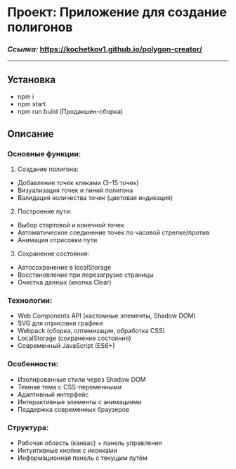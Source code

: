 # Проект: Приложение для создание полигонов

### _Ссылка:_ https://kochetkov1.github.io/polygon-creator/
___
## Установка
- npm i
- npm start
- npm run build (Продакшен-сборка)

## Описание
### Основные функции:
1. Создание полигона:
- Добавление точек кликами (3–15 точек)
- Визуализация точек и линий полигона
- Валидация количества точек (цветовая индикация)
2. Построение пути:
- Выбор стартовой и конечной точек
- Автоматическое соединение точек по часовой стрелке/против
- Анимация отрисовки пути
3. Сохранение состояния:
- Автосохранение в localStorage
- Восстановление при перезагрузке страницы
- Очистка данных (кнопка Clear)

### Технологии:
- Web Components API (кастомные элементы, Shadow DOM)
- SVG для отрисовки графики
- Webpack (сборка, оптимизация, обработка CSS)
- LocalStorage (сохранение состояния)
- Современный JavaScript (ES6+)

### Особенности:
- Изолированные стили через Shadow DOM
- Темная тема с CSS-переменными
- Адаптивный интерфейс
- Интерактивные элементы с анимациями
- Поддержка современных браузеров

### Структура:
- Рабочая область (канвас) + панель управления
- Интуитивные кнопки с иконками
- Информационная панель с текущим путём
